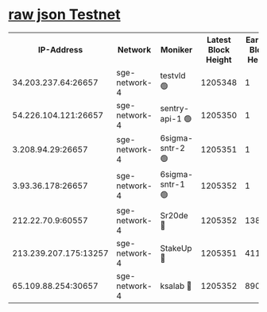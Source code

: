 
[raw json Testnet](https://rpc-check.sget.stavr.tech/sget/rpc-sget-result.json)
=


<table><tr><th>IP-Address</th><th>Network</th><th>Moniker</th><th>Latest Block Height</th><th>Earliest Block Height</th><th>Catching Up</th><th>Tx Index</th><th>Voting Power</th><th>Scan Time</th></tr><tr><td>34.203.237.64:26657</td><td>sge-network-4</td><td>testvld 🟢</td><td>1205348</td><td>1</td><td>False</td><td>on</td><td>0</td><td>2024-01-21T14:49:33.873023127UTC</td></tr><tr><td>54.226.104.121:26657</td><td>sge-network-4</td><td>sentry-api-1 🟢</td><td>1205350</td><td>1</td><td>False</td><td>on</td><td>0</td><td>2024-01-21T14:49:51.003747425UTC</td></tr><tr><td>3.208.94.29:26657</td><td>sge-network-4</td><td>6sigma-sntr-2 🟢</td><td>1205351</td><td>1</td><td>False</td><td>on</td><td>0</td><td>2024-01-21T14:50:01.268138271UTC</td></tr><tr><td>3.93.36.178:26657</td><td>sge-network-4</td><td>6sigma-sntr-1 🟢</td><td>1205352</td><td>1</td><td>False</td><td>on</td><td>0</td><td>2024-01-21T14:50:03.948230398UTC</td></tr><tr><td>212.22.70.9:60557</td><td>sge-network-4</td><td>Sr20de 🔴</td><td>1205352</td><td>138001</td><td>False</td><td>on</td><td>104</td><td>2024-01-21T14:50:06.765372801UTC</td></tr><tr><td>213.239.207.175:13257</td><td>sge-network-4</td><td>StakeUp 🔴</td><td>1205351</td><td>411001</td><td>False</td><td>off</td><td>100</td><td>2024-01-21T14:50:00.149731731UTC</td></tr><tr><td>65.109.88.254:30657</td><td>sge-network-4</td><td>ksalab 🔴</td><td>1205352</td><td>890001</td><td>False</td><td>off</td><td>1148</td><td>2024-01-21T14:50:04.303289672UTC</td></tr></table>
